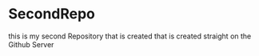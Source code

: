 # SecondRepo
this is my second Repository that is created that is created straight on the Github Server
